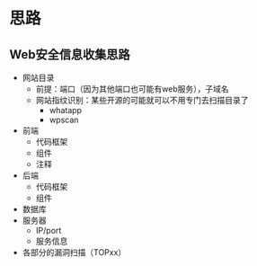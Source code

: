 # 思路
## Web安全信息收集思路
- 网站目录
    - 前提：端口（因为其他端口也可能有web服务），子域名
    - 网站指纹识别：某些开源的可能就可以不用专门去扫描目录了
        - whatapp
        - wpscan
- 前端
    - 代码框架
    - 组件
    - 注释
- 后端
    - 代码框架
    - 组件
- 数据库
- 服务器
    - IP/port
    - 服务信息
- 各部分的漏洞扫描（TOPxx）